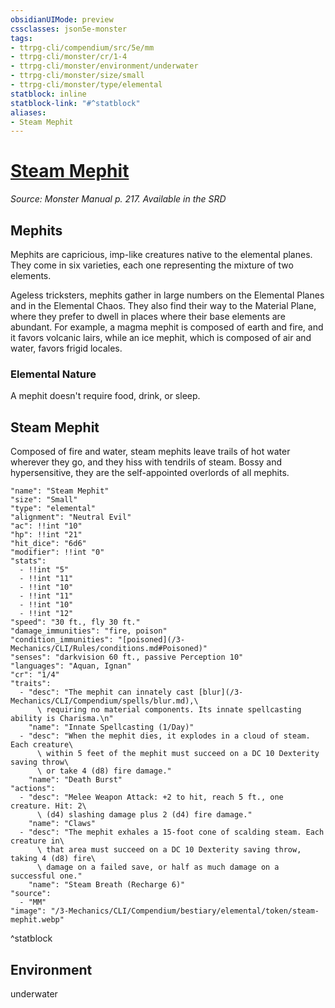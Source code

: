 ```yaml
---
obsidianUIMode: preview
cssclasses: json5e-monster
tags:
- ttrpg-cli/compendium/src/5e/mm
- ttrpg-cli/monster/cr/1-4
- ttrpg-cli/monster/environment/underwater
- ttrpg-cli/monster/size/small
- ttrpg-cli/monster/type/elemental
statblock: inline
statblock-link: "#^statblock"
aliases:
- Steam Mephit
---
```

# [Steam Mephit](3-Mechanics\CLI\Compendium\bestiary\elemental/steam-mephit.md)
*Source: Monster Manual p. 217. Available in the <span title='Systems Reference Document (5.1)'>SRD</span>*  

## Mephits

Mephits are capricious, imp-like creatures native to the elemental planes. They come in six varieties, each one representing the mixture of two elements.

Ageless tricksters, mephits gather in large numbers on the Elemental Planes and in the Elemental Chaos. They also find their way to the Material Plane, where they prefer to dwell in places where their base elements are abundant. For example, a magma mephit is composed of earth and fire, and it favors volcanic lairs, while an ice mephit, which is composed of air and water, favors frigid locales.

### Elemental Nature

A mephit doesn't require food, drink, or sleep.

## Steam Mephit

Composed of fire and water, steam mephits leave trails of hot water wherever they go, and they hiss with tendrils of steam. Bossy and hypersensitive, they are the self-appointed overlords of all mephits.

```statblock
"name": "Steam Mephit"
"size": "Small"
"type": "elemental"
"alignment": "Neutral Evil"
"ac": !!int "10"
"hp": !!int "21"
"hit_dice": "6d6"
"modifier": !!int "0"
"stats":
  - !!int "5"
  - !!int "11"
  - !!int "10"
  - !!int "11"
  - !!int "10"
  - !!int "12"
"speed": "30 ft., fly 30 ft."
"damage_immunities": "fire, poison"
"condition_immunities": "[poisoned](/3-Mechanics/CLI/Rules/conditions.md#Poisoned)"
"senses": "darkvision 60 ft., passive Perception 10"
"languages": "Aquan, Ignan"
"cr": "1/4"
"traits":
  - "desc": "The mephit can innately cast [blur](/3-Mechanics/CLI/Compendium/spells/blur.md),\
      \ requiring no material components. Its innate spellcasting ability is Charisma.\n"
    "name": "Innate Spellcasting (1/Day)"
  - "desc": "When the mephit dies, it explodes in a cloud of steam. Each creature\
      \ within 5 feet of the mephit must succeed on a DC 10 Dexterity saving throw\
      \ or take 4 (d8) fire damage."
    "name": "Death Burst"
"actions":
  - "desc": "Melee Weapon Attack: +2 to hit, reach 5 ft., one creature. Hit: 2\
      \ (d4) slashing damage plus 2 (d4) fire damage."
    "name": "Claws"
  - "desc": "The mephit exhales a 15-foot cone of scalding steam. Each creature in\
      \ that area must succeed on a DC 10 Dexterity saving throw, taking 4 (d8) fire\
      \ damage on a failed save, or half as much damage on a successful one."
    "name": "Steam Breath (Recharge 6)"
"source":
  - "MM"
"image": "/3-Mechanics/CLI/Compendium/bestiary/elemental/token/steam-mephit.webp"
```
^statblock

## Environment

underwater